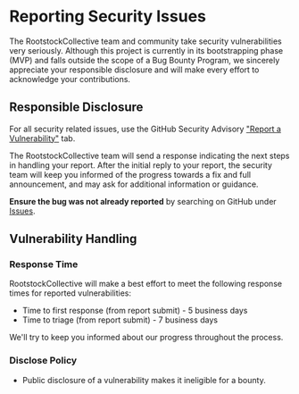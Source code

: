# Reporting Security Issues

The RootstockCollective team and community take security vulnerabilities very seriously. Although this project is currently in its bootstrapping phase (MVP) and falls outside the scope of a Bug Bounty Program, we sincerely appreciate your responsible disclosure and will make every effort to acknowledge your contributions.


## Responsible Disclosure

For all security related issues, use the GitHub Security Advisory ["Report a Vulnerability"](https://github.com/RootstockCollective/dao-frontend/security/advisories/new) tab.

The RootstockCollective team will send a response indicating the next steps in handling your report. After the initial reply to your report, the security team will keep you informed of the progress towards a fix and full announcement, and may ask for additional information or guidance.

**Ensure the bug was not already reported** by searching on GitHub under [Issues](https://github.com/RootstockCollective/dao-frontend/issues).

## Vulnerability Handling

### Response Time

RootstockCollective will make a best effort to meet the following response times for reported vulnerabilities:

* Time to first response (from report submit) - 5 business days
* Time to triage (from report submit) - 7 business days

We'll try to keep you informed about our progress throughout the process.

### Disclose Policy

* Public disclosure of a vulnerability makes it ineligible for a bounty.